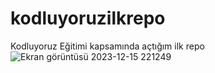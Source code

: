 # kodluyoruzilkrepo
Kodluyoruz Eğitimi kapsamında açtığım ilk repo
![Ekran görüntüsü 2023-12-15 221249](https://github.com/rumeysakilic/kodluyoruzilkrepo/assets/111907567/dc04dca4-db03-4b93-810d-40af4487393e)
